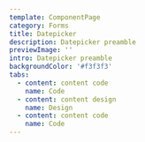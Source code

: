 ```yaml
---
template: ComponentPage
category: Forms
title: Datepicker
description: Datepicker preamble
previewImage: ''
intro: Datepicker preamble
backgroundColor: '#f3f3f3'
tabs:
  - content: content code
    name: Code
  - content: content design
    name: Design
  - content: content code
    name: Code
---
```


